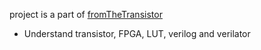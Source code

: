  
project is a part of  [fromTheTransistor](https://github.com/geohot/fromthetransistor)

- Understand transistor, FPGA, LUT, verilog and verilator

